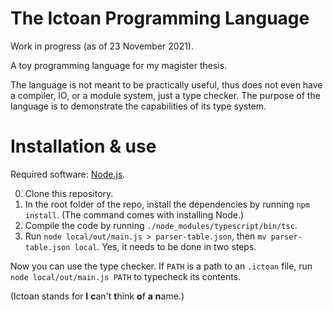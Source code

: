 # The Ictoan Programming Language

Work in progress (as of 23 November 2021).

A toy programming language for my magister thesis.

The language is not meant to be practically useful, thus does not even have
a compiler, IO, or a module system, just a type checker. The purpose of the language
is to demonstrate the capabilities of its type system.

# Installation & use

Required software: [Node.js](https://nodejs.org/en/).

0. Clone this repository.
1. In the root folder of the repo, install the dependencies by running `npm install`.
   (The command comes with installing Node.)
2. Compile the code by running `./node_modules/typescript/bin/tsc`.
3. Run `node local/out/main.js > parser-table.json`, then
   `mv parser-table.json local`. Yes, it needs to be done in two steps.

Now you can use the type checker.  If `PATH` is a path to an `.ictoan` file, run
`node local/out/main.js PATH` to typecheck its contents.

(Ictoan stands for **I** **c**an't **t**hink **o**f **a** **n**ame.)
